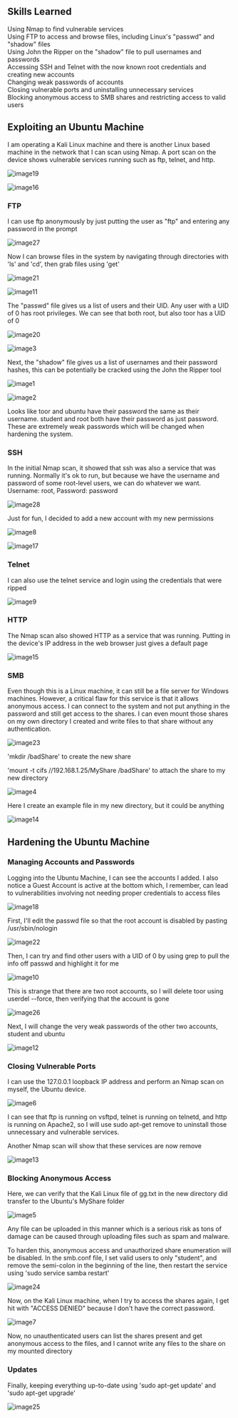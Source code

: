 ## Skills Learned
Using Nmap to find vulnerable services<br>
Using FTP to access and browse files, including Linux's "passwd" and "shadow" files<br>
Using John the Ripper on the "shadow" file to pull usernames and passwords<br>
Accessing SSH and Telnet with the now known root credentials and creating new accounts<br>
Changing weak passwords of accounts<br>
Closing vulnerable ports and uninstalling unnecessary services<br>
Blocking anonymous access to SMB shares and restricting access to valid users<br>


## Exploiting an Ubuntu Machine

I am operating a Kali Linux machine and there is another Linux based
machine in the network that I can scan using Nmap. A port scan on the
device shows vulnerable services running such as ftp, telnet, and http.

![image19](https://github.com/user-attachments/assets/9ad1d584-eaad-4459-8af0-af6e6df726ad)

![image16](https://github.com/user-attachments/assets/faf8ad7d-ce16-47dc-b065-2562450f2370)


### **FTP**

I can use ftp anonymously by just putting the user as "ftp" and entering
any password in the prompt

![image27](https://github.com/user-attachments/assets/dd4ee53f-d48a-459e-aa5a-cf192adf32cb)


Now I can browse files in the system by navigating through directories
with 'ls' and 'cd', then grab files using 'get'

![image21](https://github.com/user-attachments/assets/c64313ae-77f6-4b28-8b0e-73754c6ffcb2)


![image11](https://github.com/user-attachments/assets/845a3ac7-5641-4218-8f75-867d8e0beab3)


The "passwd" file gives us a list of users and their UID. Any user with
a UID of 0 has root privileges. We can see that both root, but also toor
has a UID of 0

![image20](https://github.com/user-attachments/assets/c12a185e-da11-43a4-ad44-1a688c4d72ed)


![image3](https://github.com/user-attachments/assets/8d552ed4-4431-476a-8086-64a32290b586)


Next, the "shadow" file gives us a list of usernames and their password
hashes, this can be potentially be cracked using the John the Ripper
tool

![image1](https://github.com/user-attachments/assets/ee3e7a21-ac9e-44c0-ba57-2996d3ae4c2d)


![image2](https://github.com/user-attachments/assets/6d957add-d9d4-4abd-bafb-51025b174419)


Looks like toor and ubuntu have their password the same as their
username. student and root both have their password as just password.
These are extremely weak passwords which will be changed when hardening
the system.

### **SSH**

In the initial Nmap scan, it showed that ssh was also a service that was
running. Normally it's ok to run, but because we have the username and
password of some root-level users, we can do whatever we want. Username:
root, Password: password

![image28](https://github.com/user-attachments/assets/6c7ac6aa-070a-4c51-a6b8-484ce2aa8129)


Just for fun, I decided to add a new account with my new permissions

![image8](https://github.com/user-attachments/assets/60b3c3d3-6bbf-4d85-b99e-da4e5b589517)


![image17](https://github.com/user-attachments/assets/67eb6021-0532-49b8-bf7c-83049bd06f49)

### **Telnet**

I can also use the telnet service and login using the credentials that
were ripped

![image9](https://github.com/user-attachments/assets/9b129aa0-42bc-4db8-90b9-229d1a9f87cc)


### **HTTP**

The Nmap scan also showed HTTP as a service that was running. Putting in
the device's IP address in the web browser just gives a default page

![image15](https://github.com/user-attachments/assets/f24ae39c-4a4d-439d-bd9c-963123e9458f)


### **SMB**

Even though this is a Linux machine, it can still be a file server for
Windows machines. However, a critical flaw for this service is that it
allows anonymous access. I can connect to the system and not put
anything in the password and still get access to the shares. I can even
mount those shares on my own directory I created and write files to that
share without any authentication.

![image23](https://github.com/user-attachments/assets/2b378500-0e7d-4b6e-b6cd-9009286d56c6)


'mkdir /badShare' to create the new share

'mount -t cifs //192.168.1.25/MyShare /badShare' to attach the share to
my new directory

![image4](https://github.com/user-attachments/assets/8d73e645-a1a7-460b-bc75-63f9113f7580)


Here I create an example file in my new directory, but it could be
anything

![image14](https://github.com/user-attachments/assets/1dbab3b6-6814-4c03-b767-d5e7b9db5e18)


## Hardening the Ubuntu Machine

### **Managing Accounts and Passwords**

Logging into the Ubuntu Machine, I can see the accounts I added. I also
notice a Guest Account is active at the bottom which, I remember, can
lead to vulnerabilities involving not needing proper credentials to
access files

![image18](https://github.com/user-attachments/assets/21037dda-42c5-419f-b47d-5292bb82666c)

First, I'll edit the passwd file so that the root account is disabled by
pasting /usr/sbin/nologin

![image22](https://github.com/user-attachments/assets/6500a15e-3dec-4778-85f4-8cd23086ded5)


Then, I can try and find other users with a UID of 0 by using grep to
pull the info off passwd and highlight it for me

![image10](https://github.com/user-attachments/assets/98144804-8050-42d1-bf51-56eee992b7e8)


This is strange that there are two root accounts, so I will delete toor
using userdel --force, then verifying that the account is gone

![image26](https://github.com/user-attachments/assets/ee14d7b9-c08c-4d7e-9a3f-82f9429e2d1f)


Next, I will change the very weak passwords of the other two accounts,
student and ubuntu

![image12](https://github.com/user-attachments/assets/f22568a7-7f0f-46db-94c4-437a5e2059ee)


### **Closing Vulnerable Ports**

I can use the 127.0.0.1 loopback IP address and perform an Nmap scan on
myself, the Ubuntu device.

![image6](https://github.com/user-attachments/assets/9b07d05f-3007-47e4-9b39-42849e976e7f)


I can see that ftp is running on vsftpd, telnet is running on telnetd,
and http is running on Apache2, so I will use sudo apt-get remove to
uninstall those unnecessary and vulnerable services.

Another Nmap scan will show that these services are now remove

![image13](https://github.com/user-attachments/assets/f5ecf174-6eac-44df-9539-751a8a331a1b)

### Blocking Anonymous Access

Here, we can verify that the Kali Linux file of gg.txt in the new
directory did transfer to the Ubuntu's MyShare folder

![image5](https://github.com/user-attachments/assets/936a1abb-d87c-48eb-b185-a7afdbab0d7c)


Any file can be uploaded in this manner which is a serious risk as tons
of damage can be caused through uploading files such as spam and
malware.

To harden this, anonymous access and unauthorized share enumeration will
be disabled. In the smb.conf file, I set valid users to only "student",
and remove the semi-colon in the beginning of the line, then restart the
service using 'sudo service samba restart'

![image24](https://github.com/user-attachments/assets/01b61b10-d4a6-41e1-a8fa-a9c9ea84c3f5)


Now, on the Kali Linux machine, when I try to access the shares again, I
get hit with "ACCESS DENIED" because I don't have the correct password.

![image7](https://github.com/user-attachments/assets/5b519802-b173-45c6-a55a-c7b426f5dc64)


Now, no unauthenticated users can list the shares present and get
anonymous access to the files, and I cannot write any files to the share
on my mounted directory

###  

### Updates

Finally, keeping everything up-to-date using 'sudo apt-get update' and
'sudo apt-get upgrade'

![image25](https://github.com/user-attachments/assets/07ab2e2a-24ab-488d-bb63-6bde68e2179f)

